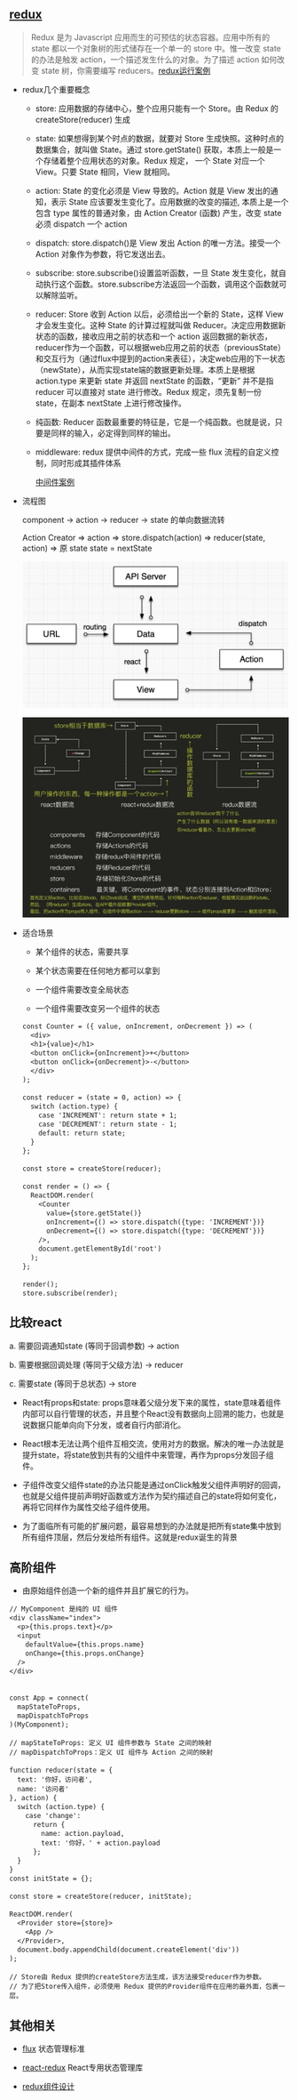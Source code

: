 ## [redux](http://cn.redux.js.org/index.html)

  > Redux 是为 Javascript 应用而生的可预估的状态容器。应用中所有的 state 都以一个对象树的形式储存在一个单一的 store 中。惟一改变 state 的办法是触发 action，一个描述发生什么的对象。为了描述 action 如何改变 state 树，你需要编写 reducers。[redux运行案例](./examples/redux.html)

* redux几个重要概念

  - store: 应用数据的存储中心，整个应用只能有一个 Store。由 Redux 的 createStore(reducer) 生成

  - state: 如果想得到某个时点的数据，就要对 Store 生成快照。这种时点的数据集合，就叫做 State。通过 store.getState() 获取，本质上一般是一个存储着整个应用状态的对象。Redux 规定， 一个 State 对应一个 View。只要 State 相同，View 就相同。

  - action: State 的变化必须是 View 导致的。Action 就是 View 发出的通知，表示 State 应该要发生变化了。应用数据的改变的描述, 本质上是一个包含 type 属性的普通对象，由 Action Creator (函数) 产生，改变 state 必须 dispatch 一个 action

  - dispatch: store.dispatch()是 View 发出 Action 的唯一方法。接受一个 Action 对象作为参数，将它发送出去。

  - subscribe: store.subscribe()设置监听函数，一旦 State 发生变化，就自动执行这个函数。store.subscribe方法返回一个函数，调用这个函数就可以解除监听。

  - reducer: Store 收到 Action 以后，必须给出一个新的 State，这样 View 才会发生变化。这种 State 的计算过程就叫做 Reducer。决定应用数据新状态的函数，接收应用之前的状态和一个 action 返回数据的新状态，reducer作为一个函数，可以根据web应用之前的状态（previousState）和交互行为（通过flux中提到的action来表征），决定web应用的下一状态（newState），从而实现state端的数据更新处理。本质上是根据 action.type 来更新 state 并返回 nextState 的函数，“更新” 并不是指 reducer 可以直接对 state 进行修改。Redux 规定，须先复制一份 state，在副本 nextState 上进行修改操作。

  - 纯函数: Reducer 函数最重要的特征是，它是一个纯函数。也就是说，只要是同样的输入，必定得到同样的输出。

  - middleware: redux 提供中间件的方式，完成一些 flux 流程的自定义控制，同时形成其插件体系

    [中间件案例](./examples/middle.html)

* 流程图

  component -> action -> reducer -> state 的单向数据流转

  Action Creator => action => store.dispatch(action) => reducer(state, action) => 原 state state = nextState

  ![常见redux流程图](./images/redux.png)

  ![redux流程比较图](./images/reduxCompare.jpg)

* 适合场景

  - 某个组件的状态，需要共享

  - 某个状态需要在任何地方都可以拿到

  - 一个组件需要改变全局状态

  - 一个组件需要改变另一个组件的状态

  ```
  const Counter = ({ value, onIncrement, onDecrement }) => (
    <div>
    <h1>{value}</h1>
    <button onClick={onIncrement}>+</button>
    <button onClick={onDecrement}>-</button>
    </div>
  );

  const reducer = (state = 0, action) => {
    switch (action.type) {
      case 'INCREMENT': return state + 1;
      case 'DECREMENT': return state - 1;
      default: return state;
    }
  };

  const store = createStore(reducer);

  const render = () => {
    ReactDOM.render(
      <Counter
        value={store.getState()}
        onIncrement={() => store.dispatch({type: 'INCREMENT'})}
        onDecrement={() => store.dispatch({type: 'DECREMENT'})}
      />,
      document.getElementById('root')
    );
  };

  render();
  store.subscribe(render);
  ```

## 比较react

  a. 需要回调通知state (等同于回调参数) -> action  

  b. 需要根据回调处理 (等同于父级方法) -> reducer  

  c. 需要state (等同于总状态) -> store  

  - React有props和state: props意味着父级分发下来的属性，state意味着组件内部可以自行管理的状态，并且整个React没有数据向上回溯的能力，也就是说数据只能单向向下分发，或者自行内部消化。

  - React根本无法让两个组件互相交流，使用对方的数据。解决的唯一办法就是提升state，将state放到共有的父组件中来管理，再作为props分发回子组件。

  - 子组件改变父组件state的办法只能是通过onClick触发父组件声明好的回调，也就是父组件提前声明好函数或方法作为契约描述自己的state将如何变化，再将它同样作为属性交给子组件使用。

  - 为了面临所有可能的扩展问题，最容易想到的办法就是把所有state集中放到所有组件顶层，然后分发给所有组件。这就是redux诞生的背景

## 高阶组件

  - 由原始组件创造一个新的组件并且扩展它的行为。

  ```
  // MyComponent 是纯的 UI 组件
  <div className="index">
    <p>{this.props.text}</p>
    <input
      defaultValue={this.props.name}
      onChange={this.props.onChange}
    />
  </div>


  const App = connect(
    mapStateToProps,
    mapDispatchToProps
  )(MyComponent);

  // mapStateToProps: 定义 UI 组件参数与 State 之间的映射
  // mapDispatchToProps：定义 UI 组件与 Action 之间的映射

  function reducer(state = {
    text: '你好，访问者',
    name: '访问者'
  }, action) {
    switch (action.type) {
      case 'change':
        return {
          name: action.payload,
          text: '你好，' + action.payload
        };
    }
  }
  const initState = {};

  const store = createStore(reducer, initState);

  ReactDOM.render(
    <Provider store={store}>
      <App />
    </Provider>,
    document.body.appendChild(document.createElement('div'))
  );

  // Store由 Redux 提供的createStore方法生成，该方法接受reducer作为参数。
  // 为了把Store传入组件，必须使用 Redux 提供的Provider组件在应用的最外面，包裹一层。
  ```

## 其他相关

* [flux](flux) 状态管理标准

* [react-redux](react-redux) React专用状态管理库

* [redux组件设计](reduxComponent)